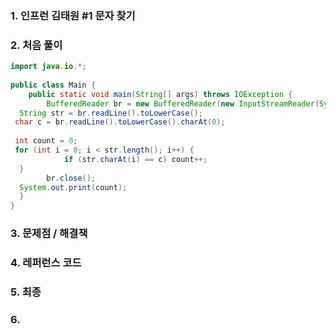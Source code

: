 ### 1.  인프런 김태원 #1 문자 찾기

### 2. 처음 풀이

``` java
import java.io.*;  
  
public class Main {  
    public static void main(String[] args) throws IOException {  
        BufferedReader br = new BufferedReader(new InputStreamReader(System.in));  
  String str = br.readLine().toLowerCase();  
 char c = br.readLine().toLowerCase().charAt(0);  
  
 int count = 0;  
 for (int i = 0; i < str.length(); i++) {  
            if (str.charAt(i) == c) count++;  
  }  
        br.close();  
  System.out.print(count);  
  }  
}
```

### 3. 문제점 / 해결책

### 4. 레퍼런스 코드

### 5. 최종

### 6. 

<!--stackedit_data:
eyJoaXN0b3J5IjpbMTk5Mzk3MDUzNiwxMzgzMDY3NDEyXX0=
-->